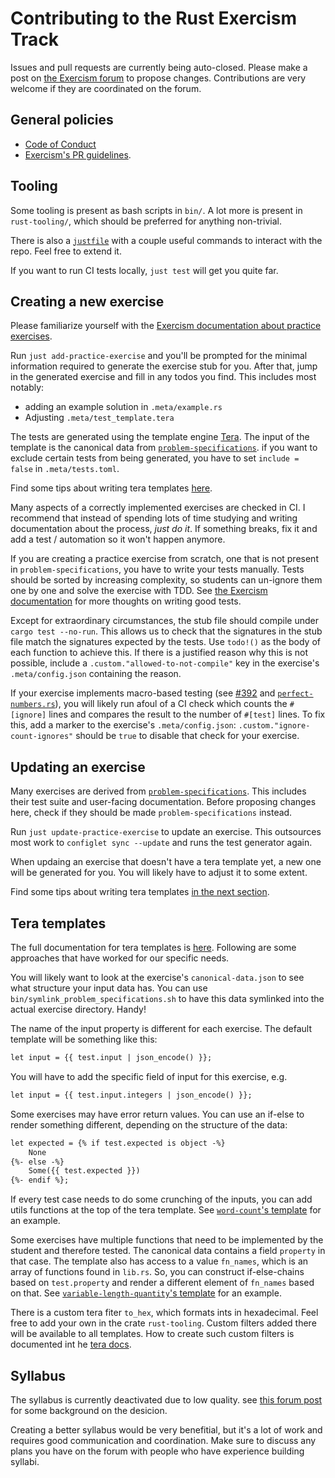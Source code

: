 # Contributing to the Rust Exercism Track

Issues and pull requests are currently being auto-closed.
Please make a post on [the Exercism forum] to propose changes.
Contributions are very welcome if they are coordinated on the forum.

[the Exercism forum]: https://forum.exercism.org/

## General policies

- [Code of Conduct](https://exercism.org/code-of-conduct)
- [Exercism's PR guidelines](https://exercism.org/docs/community/being-a-good-community-member/pull-requests).

## Tooling

Some tooling is present as bash scripts in `bin/`.
A lot more is present in `rust-tooling/`,
which should be preferred for anything non-trivial.

There is also a [`justfile`](https://github.com/casey/just)
with a couple useful commands to interact with the repo.
Feel free to extend it.

If you want to run CI tests locally, `just test` will get you quite far.

## Creating a new exercise

Please familiarize yourself with the [Exercism documentation about practice exercises].

[Exercism documentation about practice exercises]: https://exercism.org/docs/building/tracks/practice-exercises

Run `just add-practice-exercise` and you'll be prompted for the minimal
information required to generate the exercise stub for you.
After that, jump in the generated exercise and fill in any todos you find.
This includes most notably:

- adding an example solution in `.meta/example.rs`
- Adjusting `.meta/test_template.tera`

The tests are generated using the template engine [Tera].
The input of the template is the canonical data from [`problem-specifications`].
if you want to exclude certain tests from being generated,
you have to set `include = false` in `.meta/tests.toml`.

Find some tips about writing tera templates [here](#tera-templates).

[Tera]: https://keats.github.io/tera/docs/
[`problem-specifications`]: https://github.com/exercism/problem-specifications/

Many aspects of a correctly implemented exercises are checked in CI.
I recommend that instead of spending lots of time studying and writing
documentation about the process, _just do it_.
If something breaks, fix it and add a test / automation
so it won't happen anymore.

If you are creating a practice exercise from scratch,
one that is not present in `problem-specifications`,
you have to write your tests manually.
Tests should be sorted by increasing complexity,
so students can un-ignore them one by one and solve the exercise with TDD.
See [the Exercism documentation](https://github.com/exercism/legacy-docs/blob/main/language-tracks/exercises/anatomy/test-suites.md)
for more thoughts on writing good tests.

Except for extraordinary circumstances,
the stub file should compile under `cargo test --no-run`.
This allows us to check that the signatures in the stub file
match the signatures expected by the tests.
Use `todo!()` as the body of each function to achieve this.
If there is a justified reason why this is not possible,
include a `.custom."allowed-to-not-compile"` key
in the exercise's `.meta/config.json` containing the reason.

If your exercise implements macro-based testing
(see [#392](https://github.com/exercism/rust/issues/392#issuecomment-343865993)
and [`perfect-numbers.rs`](https://github.com/exercism/rust/blob/main/exercises/practice/perfect-numbers/tests/perfect-numbers.rs)),
you will likely run afoul of a CI check which counts the `#[ignore]` lines
and compares the result to the number of `#[test]` lines.
To fix this, add a marker to the exercise's `.meta/config.json`:
`.custom."ignore-count-ignores"` should be `true`
to disable that check for your exercise.

## Updating an exercise

Many exercises are derived from [`problem-specifications`].
This includes their test suite and user-facing documentation.
Before proposing changes here,
check if they should be made `problem-specifications` instead.

Run `just update-practice-exercise` to update an exercise.
This outsources most work to `configlet sync --update`
and runs the test generator again.

When updaing an exercise that doesn't have a tera template yet,
a new one will be generated for you.
You will likely have to adjust it to some extent.

Find some tips about writing tera templates [in the next section](#tera-templates).

## Tera templates

The full documentation for tera templates is [here][tera-docs].
Following are some approaches that have worked for our specific needs.

You will likely want to look at the exercise's `canonical-data.json`
to see what structure your input data has.
You can use `bin/symlink_problem_specifications.sh` to have this data
symlinked into the actual exercise directory. Handy!

The name of the input property is different for each exercise.
The default template will be something like this:

```txt
let input = {{ test.input | json_encode() }};
```

You will have to add the specific field of input for this exercise, e.g.

```txt
let input = {{ test.input.integers | json_encode() }};
```

Some exercises may have error return values.
You can use an if-else to render something different,
depending on the structure of the data:

```txt
let expected = {% if test.expected is object -%}
    None
{%- else -%}
    Some({{ test.expected }})
{%- endif %};
```

If every test case needs to do some crunching of the inputs,
you can add utils functions at the top of the tera template.
See [`word-count`'s template][word-count-tmpl] for an example.

Some exercises have multiple functions that need to be implemented
by the student and therefore tested.
The canonical data contains a field `property` in that case.
The template also has access to a value `fn_names`,
which is an array of functions found in `lib.rs`.
So, you can construct if-else-chains based on `test.property`
and render a different element of `fn_names` based on that.
See [`variable-length-quantity`'s template][var-len-q-tmpl] for an example.

There is a custom tera fiter `to_hex`, which formats ints in hexadecimal.
Feel free to add your own in the crate `rust-tooling`.
Custom filters added there will be available to all templates.
How to create such custom filters is documented int he [tera docs][tera-docs-filters].

[tera-docs]: https://keats.github.io/tera/docs/#templates
[word-count-tmpl]: /exercises/practice/word-count/.meta/test_template.tera
[var-len-q-tmpl]: /exercises/practice/variable-length-quantity/.meta/test_template.tera
[tera-docs-filters]: https://keats.github.io/tera/docs/#filters

## Syllabus

The syllabus is currently deactivated due to low quality.
see [this forum post](https://forum.exercism.org/t/feeling-lost-and-frustrated-in-rust/4882)
for some background on the desicion.

Creating a better syllabus would be very benefitial,
but it's a lot of work and requires good communication and coordination.
Make sure to discuss any plans you have on the forum
with people who have experience building syllabi.

